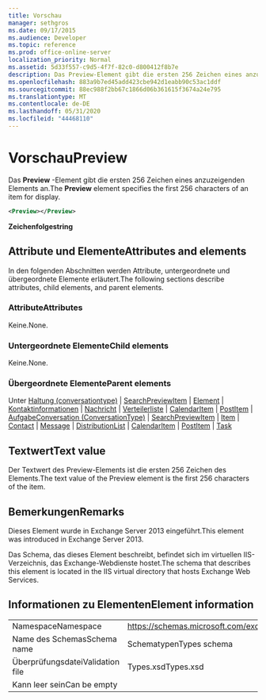 ```yaml
---
title: Vorschau
manager: sethgros
ms.date: 09/17/2015
ms.audience: Developer
ms.topic: reference
ms.prod: office-online-server
localization_priority: Normal
ms.assetid: 5d33f557-c9d5-4f7f-82c0-d800412f8b7e
description: Das Preview-Element gibt die ersten 256 Zeichen eines anzuzeigenden Elements an.
ms.openlocfilehash: 883a9b7ed45add423cbe942d1eabb90c53ac1ddf
ms.sourcegitcommit: 88ec988f2bb67c1866d06b361615f3674a24e795
ms.translationtype: MT
ms.contentlocale: de-DE
ms.lasthandoff: 05/31/2020
ms.locfileid: "44468110"
---
```

# <a name="preview"></a><span data-ttu-id="1e9e5-103">Vorschau</span><span class="sxs-lookup"><span data-stu-id="1e9e5-103">Preview</span></span>

<span data-ttu-id="1e9e5-104">Das **Preview** -Element gibt die ersten 256 Zeichen eines anzuzeigenden Elements an.</span><span class="sxs-lookup"><span data-stu-id="1e9e5-104">The **Preview** element specifies the first 256 characters of an item for display.</span></span> 
  
```XML
<Preview></Preview>
```

 <span data-ttu-id="1e9e5-105">**Zeichenfolge**</span><span class="sxs-lookup"><span data-stu-id="1e9e5-105">**string**</span></span>
## <a name="attributes-and-elements"></a><span data-ttu-id="1e9e5-106">Attribute und Elemente</span><span class="sxs-lookup"><span data-stu-id="1e9e5-106">Attributes and elements</span></span>

<span data-ttu-id="1e9e5-107">In den folgenden Abschnitten werden Attribute, untergeordnete und übergeordnete Elemente erläutert.</span><span class="sxs-lookup"><span data-stu-id="1e9e5-107">The following sections describe attributes, child elements, and parent elements.</span></span>
  
### <a name="attributes"></a><span data-ttu-id="1e9e5-108">Attribute</span><span class="sxs-lookup"><span data-stu-id="1e9e5-108">Attributes</span></span>

<span data-ttu-id="1e9e5-109">Keine.</span><span class="sxs-lookup"><span data-stu-id="1e9e5-109">None.</span></span>
  
### <a name="child-elements"></a><span data-ttu-id="1e9e5-110">Untergeordnete Elemente</span><span class="sxs-lookup"><span data-stu-id="1e9e5-110">Child elements</span></span>

<span data-ttu-id="1e9e5-111">Keine.</span><span class="sxs-lookup"><span data-stu-id="1e9e5-111">None.</span></span>
  
### <a name="parent-elements"></a><span data-ttu-id="1e9e5-112">Übergeordnete Elemente</span><span class="sxs-lookup"><span data-stu-id="1e9e5-112">Parent elements</span></span>

<span data-ttu-id="1e9e5-113">Unter [Haltung (conversationtype)](conversation-conversationtype.md)  |  [SearchPreviewItem](searchpreviewitem.md)  |  [Element](item.md)  |  [Kontaktinformationen](contact.md)  |  [Nachricht](message-ex15websvcsotherref.md)  |  [Verteilerliste](distributionlist.md)  |  [CalendarItem](calendaritem.md)  |  [PostItem](postitem.md)  |  [Aufgabe](task.md)</span><span class="sxs-lookup"><span data-stu-id="1e9e5-113">[Conversation (ConversationType)](conversation-conversationtype.md) | [SearchPreviewItem](searchpreviewitem.md) | [Item](item.md) | [Contact](contact.md) | [Message](message-ex15websvcsotherref.md) | [DistributionList](distributionlist.md) | [CalendarItem](calendaritem.md) | [PostItem](postitem.md) | [Task](task.md)</span></span>
  
## <a name="text-value"></a><span data-ttu-id="1e9e5-114">Textwert</span><span class="sxs-lookup"><span data-stu-id="1e9e5-114">Text value</span></span>

<span data-ttu-id="1e9e5-115">Der Textwert des Preview-Elements ist die ersten 256 Zeichen des Elements.</span><span class="sxs-lookup"><span data-stu-id="1e9e5-115">The text value of the Preview element is the first 256 characters of the item.</span></span>
  
## <a name="remarks"></a><span data-ttu-id="1e9e5-116">Bemerkungen</span><span class="sxs-lookup"><span data-stu-id="1e9e5-116">Remarks</span></span>

<span data-ttu-id="1e9e5-117">Dieses Element wurde in Exchange Server 2013 eingeführt.</span><span class="sxs-lookup"><span data-stu-id="1e9e5-117">This element was introduced in Exchange Server 2013.</span></span>
  
<span data-ttu-id="1e9e5-118">Das Schema, das dieses Element beschreibt, befindet sich im virtuellen IIS-Verzeichnis, das Exchange-Webdienste hostet.</span><span class="sxs-lookup"><span data-stu-id="1e9e5-118">The schema that describes this element is located in the IIS virtual directory that hosts Exchange Web Services.</span></span>
  
## <a name="element-information"></a><span data-ttu-id="1e9e5-119">Informationen zu Elementen</span><span class="sxs-lookup"><span data-stu-id="1e9e5-119">Element information</span></span>

|||
|:-----|:-----|
|<span data-ttu-id="1e9e5-120">Namespace</span><span class="sxs-lookup"><span data-stu-id="1e9e5-120">Namespace</span></span>  <br/> |https://schemas.microsoft.com/exchange/services/2006/types  <br/> |
|<span data-ttu-id="1e9e5-121">Name des Schemas</span><span class="sxs-lookup"><span data-stu-id="1e9e5-121">Schema name</span></span>  <br/> |<span data-ttu-id="1e9e5-122">Schematypen</span><span class="sxs-lookup"><span data-stu-id="1e9e5-122">Types schema</span></span>  <br/> |
|<span data-ttu-id="1e9e5-123">Überprüfungsdatei</span><span class="sxs-lookup"><span data-stu-id="1e9e5-123">Validation file</span></span>  <br/> |<span data-ttu-id="1e9e5-124">Types.xsd</span><span class="sxs-lookup"><span data-stu-id="1e9e5-124">Types.xsd</span></span>  <br/> |
|<span data-ttu-id="1e9e5-125">Kann leer sein</span><span class="sxs-lookup"><span data-stu-id="1e9e5-125">Can be empty</span></span>  <br/> ||
   

